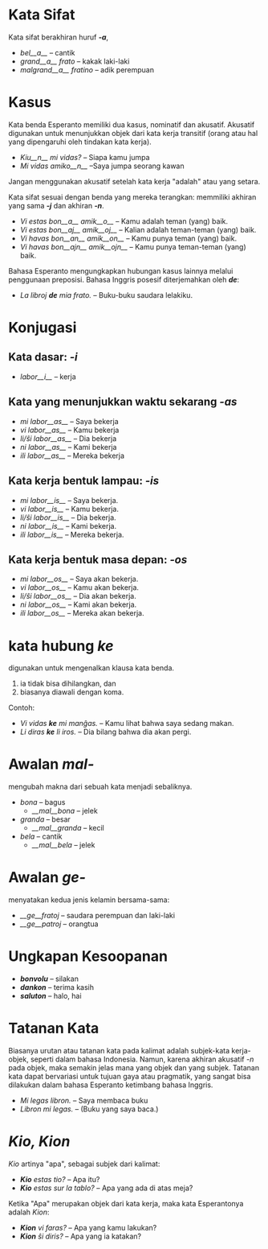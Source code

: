 # Kata Sifat

Kata sifat berakhiran huruf *__-a__*,

- *bel__a__* – cantik
- *grand__a__ frato* – kakak laki-laki
- *malgrand__a__ fratino* – adik perempuan

# Kasus

Kata benda Esperanto memiliki dua kasus, nominatif dan akusatif. Akusatif digunakan untuk menunjukkan objek dari kata kerja transitif (orang atau hal yang dipengaruhi oleh tindakan kata kerja).

- *Kiu__n__ mi vidas?* – Siapa kamu jumpa
- *Mi vidas amiko__n__* –Saya jumpa seorang kawan

Jangan menggunakan akusatif setelah kata kerja "adalah" atau yang setara.

Kata sifat sesuai dengan benda yang mereka terangkan: memmiliki akhiran yang sama *__-j__* dan akhiran *__-n__*.

- *Vi estas bon__a__ amik__o__* – Kamu adalah teman (yang) baik.
- *Vi estas bon__aj__ amik__oj__* – Kalian adalah teman-teman (yang) baik.
- *Vi havas bon__an__ amik__on__* – Kamu punya teman (yang) baik.
- *Vi havas bon__ajn__ amik__ojn__* – Kamu punya teman-teman (yang) baik.

Bahasa Esperanto mengungkapkan hubungan kasus lainnya melalui penggunaan preposisi. Bahasa Inggris posesif diterjemahkan oleh *__de__*:

- *La libroj __de__ mia frato.* – Buku-buku saudara lelakiku.

# Konjugasi 

## Kata dasar: *-i*
  
- *labor__i__*          – kerja

## Kata yang menunjukkan waktu sekarang *-as*

- *mi labor__as__*      – Saya bekerja
- *vi labor__as__*      – Kamu bekerja
- *li/ŝi labor__as__*   – Dia bekerja
- *ni labor__as__*      – Kami bekerja 
- *ili labor__as__*     – Mereka bekerja

## Kata kerja bentuk lampau: *-is*

- *mi labor__is__*      – Saya bekerja.
- *vi labor__is__*      – Kamu bekerja.
- *li/ŝi labor__is__*   – Dia bekerja.
- *ni labor__is__*      – Kami bekerja.
- *ili labor__is__*     – Mereka bekerja.

## Kata kerja bentuk masa depan: *-os*

- *mi labor__os__*      – Saya akan bekerja.
- *vi labor__os__*      – Kamu akan bekerja.
- *li/ŝi labor__os__*   – Dia akan bekerja.
- *ni labor__os__*      – Kami akan bekerja.
- *ili labor__os__*     – Mereka akan bekerja.

# kata hubung *ke*

digunakan untuk mengenalkan klausa kata benda.

1. ia tidak bisa dihilangkan, dan
2. biasanya diawali dengan koma.

Contoh:

- *Vi vidas __ke__ mi manĝas.* – Kamu lihat bahwa saya sedang makan.
- *Li diras __ke__ li iros.* – Dia bilang bahwa dia akan pergi.

# Awalan *mal-*

mengubah makna dari sebuah kata menjadi sebaliknya.

- *bona* – bagus
  - *__mal__bona* – jelek
- *granda* – besar
  - *__mal__granda* – kecil
- *bela* – cantik
  - *__mal__bela* – jelek

# Awalan *ge-*

menyatakan kedua jenis kelamin bersama-sama:

- *__ge__fratoj* – saudara perempuan dan laki-laki
- *__ge__patroj* – orangtua

# Ungkapan Kesoopanan

- *__bonvolu__* – silakan
- *__dankon__* – terima kasih
- *__saluton__* – halo, hai

# Tatanan Kata

Biasanya urutan atau tatanan kata pada kalimat adalah subjek-kata kerja-objek, seperti dalam bahasa Indonesia. Namun, karena akhiran akusatif *-n* pada objek, maka semakin jelas mana yang objek dan yang subjek. Tatanan kata dapat bervariasi untuk tujuan gaya atau pragmatik, yang sangat bisa dilakukan dalam bahasa Esperanto ketimbang bahasa Inggris.

- *Mi legas libron.* – Saya membaca buku
- *Libron mi legas.* – (Buku yang saya baca.)

# *Kio, Kion*

*Kio* artinya "apa", sebagai subjek dari kalimat:

- *__Kio__ estas tio?* – Apa itu?
- *__Kio__ estas sur la tablo?* – Apa yang ada di atas meja?

Ketika "Apa" merupakan objek dari kata kerja, maka kata Esperantonya adalah *Kion*:

- *__Kion__ vi faras?* – Apa yang kamu lakukan?
- *__Kion__ ŝi diris?* – Apa yang ia katakan?

